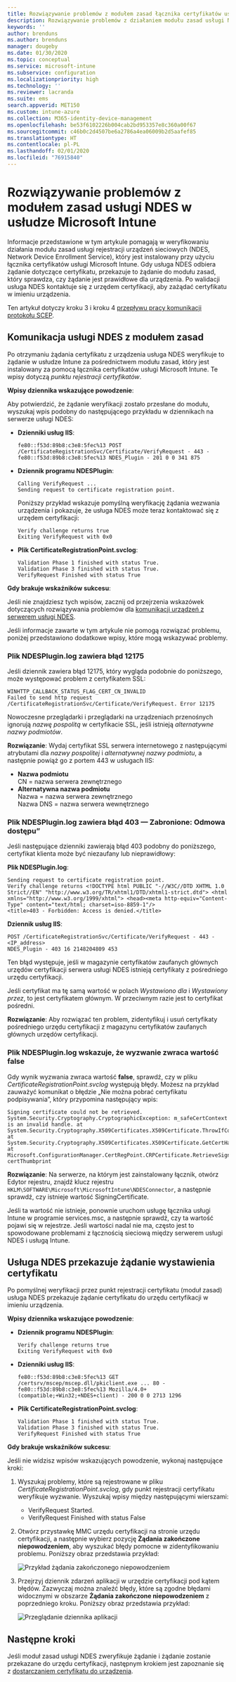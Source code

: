 ```yaml
---
title: Rozwiązywanie problemów z modułem zasad łącznika certyfikatów usługi Microsoft Intune | Microsoft Docs
description: Rozwiązywanie problemów z działaniem modułu zasad usługi NDES, gdy moduł przetwarza żądanie certyfikatu, w przypadku używania profilów certyfikatów protokołu SCEP do wdrażania certyfikatów w usłudze Intune.
keywords: ''
author: brenduns
ms.author: brenduns
manager: dougeby
ms.date: 01/30/2020
ms.topic: conceptual
ms.service: microsoft-intune
ms.subservice: configuration
ms.localizationpriority: high
ms.technology: ''
ms.reviewer: lacranda
ms.suite: ems
search.appverid: MET150
ms.custom: intune-azure
ms.collection: M365-identity-device-management
ms.openlocfilehash: be53f6102226b004cab2bd953357e8c360a00f67
ms.sourcegitcommit: c46b0c2d4507be6a2786a4ea06009b2d5aafef85
ms.translationtype: HT
ms.contentlocale: pl-PL
ms.lasthandoff: 02/01/2020
ms.locfileid: "76915840"
---
```

# <a name="troubleshoot-the-ndes-policy-module-in-microsoft-intune"></a>Rozwiązywanie problemów z modułem zasad usługi NDES w usłudze Microsoft Intune

Informacje przedstawione w tym artykule pomagają w weryfikowaniu działania modułu zasad usługi rejestracji urządzeń sieciowych (NDES, Network Device Enrollment Service), który jest instalowany przy użyciu łącznika certyfikatów usługi Microsoft Intune. Gdy usługa NDES odbiera żądanie dotyczące certyfikatu, przekazuje to żądanie do modułu zasad, który sprawdza, czy żądanie jest prawidłowe dla urządzenia. Po walidacji usługa NDES kontaktuje się z urzędem certyfikacji, aby zażądać certyfikatu w imieniu urządzenia.

Ten artykuł dotyczy kroku 3 i kroku 4 [przepływu pracy komunikacji protokołu SCEP](troubleshoot-scep-certificate-profiles.md).

## <a name="ndes-communication-to-the-policy-module"></a>Komunikacja usługi NDES z modułem zasad

Po otrzymaniu żądania certyfikatu z urządzenia usługa NDES weryfikuje to żądanie w usłudze Intune za pośrednictwem modułu zasad, który jest instalowany za pomocą łącznika certyfikatów usługi Microsoft Intune. Te wpisy dotyczą *punktu rejestracji certyfikatów*.

**Wpisy dziennika wskazujące powodzenie**:

Aby potwierdzić, że żądanie weryfikacji zostało przesłane do modułu, wyszukaj wpis podobny do następującego przykładu w dziennikach na serwerze usługi NDES:

- **Dzienniki usług IIS**:

  ```
  fe80::f53d:89b8:c3e8:5fec%13 POST /CertificateRegistrationSvc/Certificate/VerifyRequest - 443 - 
  fe80::f53d:89b8:c3e8:5fec%13 NDES_Plugin - 201 0 0 341 875
  ```

- **Dziennik programu NDESPlugin**:

  ```
  Calling VerifyRequest ...  
  Sending request to certificate registration point.
  ```

  Poniższy przykład wskazuje pomyślną weryfikację żądania wezwania urządzenia i pokazuje, że usługa NDES może teraz kontaktować się z urzędem certyfikacji:

  ```
  Verify challenge returns true
  Exiting VerifyRequest with 0x0
  ```

- **Plik CertificateRegistrationPoint.svclog**:

  `Validation Phase 1 finished with status True.`  
  `Validation Phase 3 finished with status True.`  
  `VerifyRequest Finished with status True`


**Gdy brakuje wskaźników sukcesu**:

Jeśli nie znajdziesz tych wpisów, zacznij od przejrzenia wskazówek dotyczących rozwiązywania problemów dla [komunikacji urządzeń z serwerem usługi NDES](troubleshoot-scep-certificate-device-to-ndes.md#troubleshoot-common-errors).

Jeśli informacje zawarte w tym artykule nie pomogą rozwiązać problemu, poniżej przedstawiono dodatkowe wpisy, które mogą wskazywać problemy.

### <a name="ndespluginlog-contains-an-error-12175"></a>Plik NDESPlugin.log zawiera błąd 12175

Jeśli dziennik zawiera błąd 12175, który wygląda podobnie do poniższego, może występować problem z certyfikatem SSL:

```
WINHTTP_CALLBACK_STATUS_FLAG_CERT_CN_INVALID
Failed to send http request /CertificateRegistrationSvc/Certificate/VerifyRequest. Error 12175
```

Nowoczesne przeglądarki i przeglądarki na urządzeniach przenośnych ignorują *nazwę pospolitą* w certyfikacie SSL, jeśli istnieją *alternatywne nazwy podmiotów*.

**Rozwiązanie**:  Wydaj certyfikat SSL serwera internetowego z następującymi atrybutami dla *nazwy pospolitej* i *alternatywnej nazwy podmiotu*, a następnie powiąż go z portem 443 w usługach IIS:

  - **Nazwa podmiotu**  
    CN = nazwa serwera zewnętrznego
  - **Alternatywna nazwa podmiotu**  
     Nazwa = nazwa serwera zewnętrznego  
     Nazwa DNS = nazwa serwera wewnętrznego

### <a name="ndespluginlog-contains-an-error-403--forbidden-access-is-denied"></a>Plik NDESPlugin.log zawiera błąd 403 — Zabronione: Odmowa dostępu”

Jeśli następujące dzienniki zawierają błąd 403 podobny do poniższego, certyfikat klienta może być niezaufany lub nieprawidłowy:

**Plik NDESPlugin.log**:

```
Sending request to certificate registration point.
Verify challenge returns <!DOCTYPE html PUBLIC "-//W3C//DTD XHTML 1.0 Strict//EN" "http://www.w3.org/TR/xhtml1/DTD/xhtml1-strict.dtd"> <html xmlns="http://www.w3.org/1999/xhtml"> <head><meta http-equiv="Content-Type" content="text/html; charset=iso-8859-1"/>
<title>403 - Forbidden: Access is denied.</title>
```

**Dziennik usług IIS**:

```
POST /CertificateRegistrationSvc/Certificate/VerifyRequest - 443 -<IP_address>
NDES_Plugin - 403 16 2148204809 453  
```

Ten błąd występuje, jeśli w magazynie certyfikatów zaufanych głównych urzędów certyfikacji serwera usługi NDES istnieją certyfikaty z pośredniego urzędu certyfikacji.

Jeśli certyfikat ma tę samą wartość w polach *Wystawiono dla* i *Wystawiony przez*, to jest certyfikatem głównym. W przeciwnym razie jest to certyfikat pośredni.

**Rozwiązanie**: Aby rozwiązać ten problem, zidentyfikuj i usuń certyfikaty pośredniego urzędu certyfikacji z magazynu certyfikatów zaufanych głównych urzędów certyfikacji.

### <a name="ndespluginlog-indicates-the-challenge-returns-false"></a>Plik NDESPlugin.log wskazuje, że wyzwanie zwraca wartość false

Gdy wynik wyzwania zwraca wartość **false**, sprawdź, czy w pliku *CertificateRegistrationPoint.svclog* występują błędy. Możesz na przykład zauważyć komunikat o błędzie „Nie można pobrać certyfikatu podpisywania”, który przypomina następujący wpis:

```
Signing certificate could not be retrieved. System.Security.Cryptography.CryptographicException: m_safeCertContext is an invalid handle. at System.Security.Cryptography.X509Certificates.X509Certificate.ThrowIfContextInvalid() at System.Security.Cryptography.X509Certificates.X509Certificate.GetCertHashString() at Microsoft.ConfigurationManager.CertRegPoint.CRPCertificate.RetrieveSigningCert(String certThumbprint
```

**Rozwiązanie**: Na serwerze, na którym jest zainstalowany łącznik, otwórz Edytor rejestru, znajdź klucz rejestru `HKLM\SOFTWARE\Microsoft\MicrosoftIntune\NDESConnector`, a następnie sprawdź, czy istnieje wartość SigningCertificate.

Jeśli ta wartość nie istnieje, ponownie uruchom usługę łącznika usługi Intune w programie services.msc, a następnie sprawdź, czy ta wartość pojawi się w rejestrze. Jeśli wartości nadal nie ma, często jest to spowodowane problemami z łącznością sieciową między serwerem usługi NDES i usługą Intune.

## <a name="ndes-passes-the-request-to-issue-the-certificate"></a>Usługa NDES przekazuje żądanie wystawienia certyfikatu

Po pomyślnej weryfikacji przez punkt rejestracji certyfikatu (moduł zasad) usługa NDES przekazuje żądanie certyfikatu do urzędu certyfikacji w imieniu urządzenia.

**Wpisy dziennika wskazujące powodzenie**:

- **Dziennik programu NDESPlugin**:

  ```
  Verify challenge returns true
  Exiting VerifyRequest with 0x0
  ```

- **Dzienniki usług IIS**:

  ```
  fe80::f53d:89b8:c3e8:5fec%13 GET /certsrv/mscep/mscep.dll/pkiclient.exe ... 80 - 
  fe80::f53d:89b8:c3e8:5fec%13 Mozilla/4.0+(compatible;+Win32;+NDES+client) - 200 0 0 2713 1296
  ```

- **Plik CertificateRegistrationPoint.svclog**:

  `Validation Phase 1 finished with status True.`  
  `Validation Phase 3 finished with status True.`  
  `VerifyRequest Finished with status True`

**Gdy brakuje wskaźników sukcesu**:

Jeśli nie widzisz wpisów wskazujących powodzenie, wykonaj następujące kroki:

1. Wyszukaj problemy, które są rejestrowane w pliku *CertificateRegistrationPoint.svclog*, gdy punkt rejestracji certyfikatu weryfikuje wyzwanie. Wyszukaj wpisy między następującymi wierszami:

   - VerifyRequest Started.
   - VerifyRequest Finished with status False

2. Otwórz przystawkę MMC urzędu certyfikacji na stronie urzędu certyfikacji, a następnie wybierz pozycję **Żądania zakończone niepowodzeniem**, aby wyszukać błędy pomocne w zidentyfikowaniu problemu. Poniższy obraz przedstawia przykład:

   ![Przykład żądania zakończonego niepowodzeniem](../protect/media/troubleshoot-scep-certificate-ndes-policy-module/failed-requests.png)

3. Przejrzyj dziennik zdarzeń aplikacji w urzędzie certyfikacji pod kątem błędów. Zazwyczaj można znaleźć błędy, które są zgodne błędami widocznymi w obszarze **Żądania zakończone niepowodzeniem** z poprzedniego kroku. Poniższy obraz przedstawia przykład:

   ![Przeglądanie dziennika aplikacji](../protect/media/troubleshoot-scep-certificate-ndes-policy-module/application-log-errors.png)

## <a name="next-steps"></a>Następne kroki

Jeśli moduł zasad usługi NDES zweryfikuje żądanie i żądanie zostanie przekazane do urzędu certyfikacji, następnym krokiem jest zapoznanie się z [dostarczaniem certyfikatu do urządzenia](troubleshoot-scep-certificate-delivery.md).
